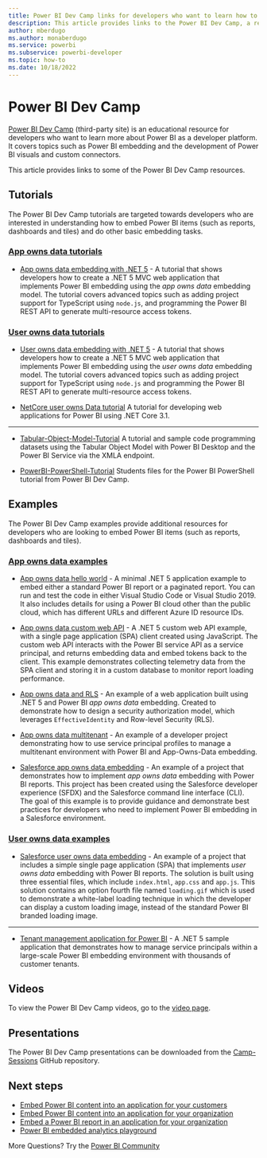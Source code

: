 ```yaml
---
title: Power BI Dev Camp links for developers who want to learn how to embed Power BI
description: This article provides links to the Power BI Dev Camp, a resource for developers who want to learn how to embed Power BI
author: mberdugo
ms.author: monaberdugo
ms.service: powerbi
ms.subservice: powerbi-developer
ms.topic: how-to
ms.date: 10/18/2022
---
```


# Power BI Dev Camp

[Power BI Dev Camp](https://www.powerbidevcamp.net/) (third-party site) is an educational resource for developers who want to learn more about Power BI as a developer platform. It covers topics such as Power BI embedding and the development of Power BI visuals and custom connectors.

This article provides links to some of the Power BI Dev Camp resources.

## Tutorials

The Power BI Dev Camp tutorials are targeted towards developers who are interested in understanding how to embed Power BI items (such as reports, dashboards and tiles) and do other basic embedding tasks.

### [App owns data tutorials](#tab/app-owns-data-tutorials)

* [App owns data embedding with .NET 5](https://github.com/PowerBiDevCamp/DOTNET5-AppOwnsData-Tutorial) - A tutorial that shows developers how to create a .NET 5 MVC web application that implements Power BI embedding using the *app owns data* embedding model. The tutorial covers advanced topics such as adding project support for TypeScript using `node.js`, and programming the Power BI REST API to generate multi-resource access tokens.

### [User owns data tutorials](#tab/user-owns-data-tutorials)

* [User owns data embedding with .NET 5](https://github.com/PowerBiDevCamp/DOTNET5-UserOwnsData-Tutorial) - A tutorial that shows developers how to create a .NET 5 MVC web application that implements Power BI embedding using the *user owns data* embedding model. The tutorial covers advanced topics such as adding project support for TypeScript using `node.js` and programming the Power BI REST API to generate multi-resource access tokens.

* [NetCore user owns Data tutorial](https://github.com/PowerBiDevCamp/NetCore-UserOwnsData-Tutorial)
A tutorial for developing web applications for Power BI using .NET Core 3.1.

---

* [Tabular-Object-Model-Tutorial](https://github.com/PowerBiDevCamp/Tabular-Object-Model-Tutorial)
A tutorial and sample code programming datasets using the Tabular Object Model with Power BI Desktop and the Power BI Service via the XMLA endpoint.

* [PowerBI-PowerShell-Tutorial](https://github.com/PowerBiDevCamp/PowerBI-PowerShell-Tutorial)
Students files for the Power BI PowerShell tutorial from Power BI Dev Camp.

## Examples

The Power BI Dev Camp examples provide additional resources for developers who are looking to embed Power BI items (such as reports, dashboards and tiles).

### [App owns data examples](#tab/app-owns-data-examples)

* [App owns data hello world](https://github.com/PowerBiDevCamp/AppOwnsDataHelloWorld) - A minimal .NET 5 application example to embed either a standard Power BI report or a paginated report. You can run and test the code in either Visual Studio Code or Visual Studio 2019. It also includes details for using a Power BI cloud other than the public cloud, which has different URLs and different Azure ID resource IDs.

* [App owns data custom web API](https://github.com/PowerBiDevCamp/AppOwnsDataWebApi) - A .NET 5 custom web API example, with a single page application (SPA) client created using JavaScript. The custom web API interacts with the Power BI service API as a service principal, and returns embedding data and embed tokens back to the client. This example demonstrates collecting telemetry data from the SPA client and storing it in a custom database to monitor report loading performance.

* [App owns data and RLS](https://github.com/PowerBiDevCamp/AppOwnsDataWithRLS) - An example of a web application built using .NET 5 and Power BI *app owns data* embedding. Created to demonstrate how to design a security authorization model, which leverages `EffectiveIdentity` and Row-level Security (RLS).

* [App owns data multitenant](https://github.com/PowerBiDevCamp/AppOwnsDataMultiTenant) - An example of a developer project demonstrating how to use service principal profiles to manage a multitenant environment with Power BI and App-Owns-Data embedding.

* [Salesforce app owns data embedding](https://github.com/PowerBiDevCamp/SalesforceAppOwnsDataEmbedding) - An example of a project that demonstrates how to implement *app owns data* embedding with Power BI reports. This project has been created using the Salesforce developer experience (SFDX) and the Salesforce command line interface (CLI). The goal of this example is to provide guidance and demonstrate best practices for developers who need to implement Power BI embedding in a Salesforce environment.

### [User owns data examples](#tab/user-owns-data-examples)

* [Salesforce user owns data embedding](https://github.com/PowerBiDevCamp/SalesforceUserOwnsDataEmbedding) - An example of a project that includes a simple single page application (SPA) that implements *user owns data* embedding with Power BI reports. The solution is built using three essential files, which include `index.html`, `app.css` and `app.js`. This solution contains an option fourth file named `loading.gif` which is used to demonstrate a white-label loading technique in which the developer can display a custom loading image, instead of the standard Power BI branded loading image.

---

* [Tenant management application for Power BI](https://github.com/PowerBiDevCamp/TenantManagement) - A .NET 5 sample application that demonstrates how to manage service principals within a large-scale Power BI embedding environment with thousands of customer tenants.

## Videos

To view the Power BI Dev Camp videos, go to the [video page](https://www.powerbidevcamp.net/videos/).

## Presentations

The Power BI Dev Camp presentations can be downloaded from the [Camp-Sessions](https://github.com/PowerBiDevCamp/Camp-Sessions) GitHub repository.

## Next steps

* [Embed Power BI content into an application for your customers](embed-sample-for-customers.md)
* [Embed Power BI content into an application for your organization](embed-sample-for-your-organization.md)
* [Embed a Power BI report in an application for your organization](embed-organization-app.md)
* [Power BI embedded analytics playground](https://go.microsoft.com/fwlink/?linkid=848279)

More Questions? Try the [Power BI Community](https://community.powerbi.com/)
